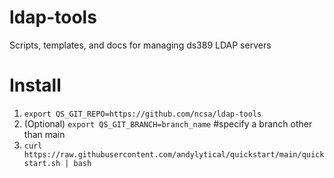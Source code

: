 # ldap-tools
Scripts, templates, and docs for managing ds389 LDAP servers

# Install
1. `export QS_GIT_REPO=https://github.com/ncsa/ldap-tools`
1. (Optional) `export QS_GIT_BRANCH=branch_name`  #specify a branch other than main
1. `curl
https://raw.githubusercontent.com/andylytical/quickstart/main/quickstart.sh
| bash`
